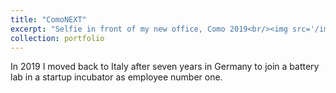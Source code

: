 ```yaml
---
title: "ComoNEXT"
excerpt: "Selfie in front of my new office, Como 2019<br/><img src='/images/como2019.jpg'>"
collection: portfolio
---
```


In 2019 I moved back to Italy after seven years in Germany to join a battery lab in a startup incubator as employee number one.
